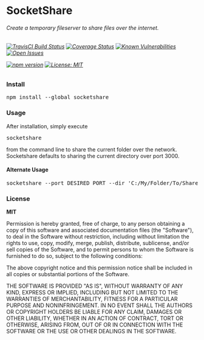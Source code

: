 <h1>SocketShare</h1>
<h6>Create a temporary fileserver to share files over the internet.<h6>


[![TravisCI Build Status](https://travis-ci.org/theamazingfedex/socketshare.svg?branch=master "TravisCI Build Status for: socketshare")](https://travis-ci.org/theamazingfedex/socketshare?branch=master)
[![Coverage Status](https://coveralls.io/repos/github/theamazingfedex/socketshare/badge.svg?branch=master)](https://coveralls.io/github/theamazingfedex/socketshare?branch=master)
[![Known Vulnerabilities](https://snyk.io/test/npm/socketshare/badge.svg)](https://snyk.io/test/npm/socketshare)
[![Open Issues](http://githubbadges.herokuapp.com/theamazingfedex/socketshare/issues.svg?style=flat)](https://github.com/theamazingfedex/socketshare/issues)

[![npm version](https://badge.fury.io/js/socketshare.svg)](https://badge.fury.io/js/socketshare)
[![License: MIT](https://img.shields.io/badge/License-MIT-yellow.svg)](https://opensource.org/licenses/MIT)

<h3>Install</h3>
<pre>npm install --global socketshare</pre>

<h3>Usage</h3>
After installation, simply execute
<pre>socketshare</pre>
from the command line to share the current folder over the network.
Socketshare defaults to sharing the current directory over port 3000.

<h4>Alternate Usage</h4>
<pre>socketshare --port DESIRED_PORT --dir 'C:/My/Folder/To/Share'</pre>

<h3>License</h3>
<b>MIT</b>

Permission is hereby granted, free of charge, to any person obtaining a copy of this software and associated documentation files (the "Software"), to deal in the Software without restriction, including without limitation the rights to use, copy, modify, merge, publish, distribute, sublicense, and/or sell copies of the Software, and to permit persons to whom the Software is furnished to do so, subject to the following conditions:

The above copyright notice and this permission notice shall be included in all copies or substantial portions of the Software.

THE SOFTWARE IS PROVIDED "AS IS", WITHOUT WARRANTY OF ANY KIND, EXPRESS OR IMPLIED, INCLUDING BUT NOT LIMITED TO THE WARRANTIES OF MERCHANTABILITY, FITNESS FOR A PARTICULAR PURPOSE AND NONINFRINGEMENT. IN NO EVENT SHALL THE AUTHORS OR COPYRIGHT HOLDERS BE LIABLE FOR ANY CLAIM, DAMAGES OR OTHER LIABILITY, WHETHER IN AN ACTION OF CONTRACT, TORT OR OTHERWISE, ARISING FROM, OUT OF OR IN CONNECTION WITH THE SOFTWARE OR THE USE OR OTHER DEALINGS IN THE SOFTWARE.
